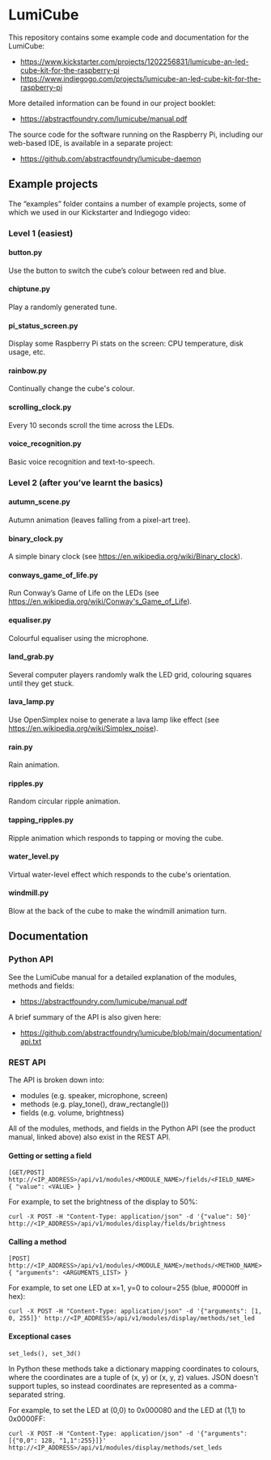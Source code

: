# LumiCube

This repository contains some example code and documentation for the LumiCube:
* https://www.kickstarter.com/projects/1202256831/lumicube-an-led-cube-kit-for-the-raspberry-pi
* https://www.indiegogo.com/projects/lumicube-an-led-cube-kit-for-the-raspberry-pi

More detailed information can be found in our project booklet:
* https://abstractfoundry.com/lumicube/manual.pdf

The source code for the software running on the Raspberry Pi, including our web-based IDE, is available in a separate project:
* https://github.com/abstractfoundry/lumicube-daemon

## Example projects

The “examples” folder contains a number of example projects, some of which we used in our Kickstarter and Indiegogo video:

### Level 1 (easiest)

#### button.py
Use the button to switch the cube’s colour between red and blue.

#### chiptune.py
Play a randomly generated tune.

#### pi_status_screen.py
Display some Raspberry Pi stats on the screen: CPU temperature, disk usage, etc.

#### rainbow.py
Continually change the cube's colour.

#### scrolling_clock.py
Every 10 seconds scroll the time across the LEDs.

#### voice_recognition.py
Basic voice recognition and text-to-speech.

### Level 2 (after you’ve learnt the basics)

#### autumn_scene.py
Autumn animation (leaves falling from a pixel-art tree).

#### binary_clock.py
A simple binary clock (see https://en.wikipedia.org/wiki/Binary_clock).

#### conways_game_of_life.py
Run Conway’s Game of Life on the LEDs (see https://en.wikipedia.org/wiki/Conway's_Game_of_Life).

#### equaliser.py
Colourful equaliser using the microphone.

#### land_grab.py
Several computer players randomly walk the LED grid, colouring squares until they get stuck.

#### lava_lamp.py
Use OpenSimplex noise to generate a lava lamp like effect (see https://en.wikipedia.org/wiki/Simplex_noise).

#### rain.py
Rain animation.

#### ripples.py
Random circular ripple animation.

#### tapping_ripples.py
Ripple animation which responds to tapping or moving the cube.

#### water_level.py
Virtual water-level effect which responds to the cube's orientation.

#### windmill.py
Blow at the back of the cube to make the windmill animation turn.

## Documentation

### Python API

See the LumiCube manual for a detailed explanation of the modules, methods and fields:
* https://abstractfoundry.com/lumicube/manual.pdf

A brief summary of the API is also given here:
* https://github.com/abstractfoundry/lumicube/blob/main/documentation/api.txt

### REST API

The API is broken down into:
- modules (e.g. speaker, microphone, screen)
- methods (e.g. play_tone(), draw_rectangle())
- fields  (e.g. volume, brightness)

All of the modules, methods, and fields in the Python API (see the product manual, linked above) also exist in the REST API.

#### Getting or setting a field

```
[GET/POST] http://<IP_ADDRESS>/api/v1/modules/<MODULE_NAME>/fields/<FIELD_NAME>  { "value": <VALUE> }
```

For example, to set the brightness of the display to 50%:

```
curl -X POST -H "Content-Type: application/json" -d '{"value": 50}' http://<IP_ADDRESS>/api/v1/modules/display/fields/brightness
```

#### Calling a method

```
[POST] http://<IP_ADDRESS>/api/v1/modules/<MODULE_NAME>/methods/<METHOD_NAME> { "arguments": <ARGUMENTS_LIST> }
```

For example, to set one LED at x=1, y=0 to colour=255 (blue, #0000ff in hex):

```
curl -X POST -H "Content-Type: application/json" -d '{"arguments": [1, 0, 255]}' http://<IP_ADDRESS>/api/v1/modules/display/methods/set_led
```

#### Exceptional cases

`set_leds(), set_3d()`

In Python these methods take a dictionary mapping coordinates to colours, where the coordinates are a tuple of (x, y) or (x, y, z) values. JSON doesn't support tuples, so instead coordinates are represented as a comma-separated string.

For example, to set the LED at (0,0) to 0x000080 and the LED at (1,1) to 0x0000FF:

```
curl -X POST -H "Content-Type: application/json" -d '{"arguments": [{"0,0": 128, "1,1":255}]}' http://<IP_ADDRESS>/api/v1/modules/display/methods/set_leds
```
